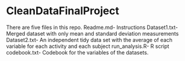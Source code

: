 CleanDataFinalProject
=====================
There are five files in this repo.
Readme.md- Instructions
Dataset1.txt- Merged dataset with only mean and standard deviation measurements
Dataset2.txt- An independent tidy data set with the average of each variable for each activity and each subject
run_analysis.R- R script 
codebook.txt- Codebook for the variables of the datasets.


